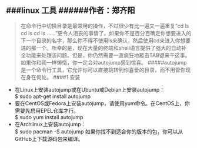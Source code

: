###linux 工具
######作者：郑齐阳
----------
>在命令行中切换目录是最常用的操作，不过很少有比一遍又一遍重复“cd ls cd ls cd ls ……”更令人沮丧的事情了。如果你不是百分百确定你想要进入的下一个目录的名字，那么你不得不使用ls来确认，然后使用cd来进入你想要进的那一个。所幸的是，现在大量的终端和shell语言提供了强大的自动补全功能来处理该问题。但是，你仍然需要一直疯狂地敲击TAB键来干这事。如果你和我一样懒惰，你一定会对autojump感到惊喜。
#####autojump是一个命令行工具，它允许你可以直接跳转到你喜爱的目录，而不用管你现在身在何处。
####1.安装
+ 在Linux上安装autojump或在Ubuntu或Debian上安装autojump：<br>
$ sudo apt-get install autojump
+ 要在CentOS或Fedora上安装autojump，请使用yum命令。在CentOS上，你需要先启用EPEL仓库才行。<br>
$ sudo yum install autojump
+ 在Archlinux上安装autojump：<br>
$ sudo pacman -S autojump
如果你找不到适合你的版本的包，你可以从GitHub上下载源码包来编译。




